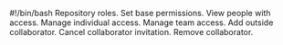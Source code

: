 #!/bin/bash
Repository roles.
Set base permissions.
View people with access.
Manage individual access.
Manage team access.
Add outside collaborator.
Cancel collaborator invitation.
Remove collaborator.
